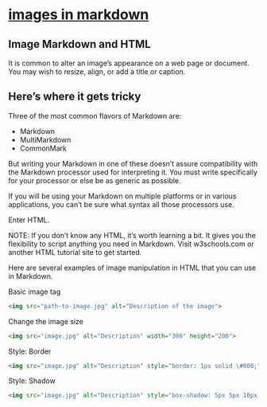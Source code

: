 # **[images in markdown](https://tiiny.host/blog/images-in-markdown/)**

## Image Markdown and HTML

It is common to alter an image’s appearance on a web page or document. You may wish to resize, align, or add a title or caption.

## Here’s where it gets tricky

Three of the most common flavors of Markdown are:

- Markdown
- MultiMarkdown
- CommonMark

But writing your Markdown in one of these doesn’t assure compatibility with the Markdown processor used for interpreting it. You must write specifically for your processor or else be as generic as possible.

If you will be using your Markdown on multiple platforms or in various applications, you can’t be sure what syntax all those processors use.

Enter HTML.

NOTE: If you don’t know any HTML, it’s worth learning a bit. It gives you the flexibility to script anything you need in Markdown. Visit w3schools.com or another HTML tutorial site to get started.

Here are several examples of image manipulation in HTML that you can use in Markdown.

Basic image tag

```html
<img src="path-to-image.jpg" alt="Description of the image">
```

Change the image size

```html
<img src="image.jpg" alt="Description" width="300" height="200">
```

Style: Border

```html
<img src="image.jpg" alt="Description" style="border: 1px solid \#000;">
```

Style: Shadow

```html
<img src="image.jpg" alt="Description" style="box-shadow: 5px 5px 10px \#888;">
```
